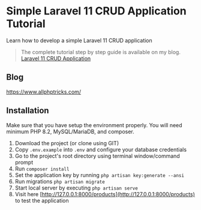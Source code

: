# Simple Laravel 11 CRUD Application Tutorial
Learn how to develop a simple Laravel 11 CRUD application

> The complete tutorial step by step guide is available on my blog. [Laravel 11 CRUD Application](https://www.allphptricks.com/simple-laravel-11-crud-application-tutorial/)

## Blog
https://www.allphptricks.com/


## Installation 
Make sure that you have setup the environment properly. You will need minimum PHP 8.2, MySQL/MariaDB, and composer.

1. Download the project (or clone using GIT)
2. Copy `.env.example` into `.env` and configure your database credentials
3. Go to the project's root directory using terminal window/command prompt
4. Run `composer install`
5. Set the application key by running `php artisan key:generate --ansi`
6. Run migrations `php artisan migrate`
7. Start local server by executing `php artisan serve`
8. Visit here [http://127.0.0.1:8000/products](http://127.0.0.1:8000/products) to test the application
